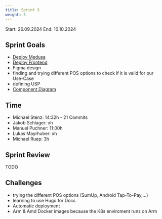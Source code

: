 ```yaml
---
title: Sprint 3
weight: 3
---
```


<title>{{.Title}}</title>

Start: 26.09.2024
End: 10.10.2024

## Sprint Goals
- [Deploy Medusa](https://medusa.alex-brot.stenz.dev/app)
- [Deploy Frontend](https://alex-brot.stenz.dev)
- Figma design
- finding and trying different POS options to check if it is valid for our Use-Case
- defining USP
- [Component Diagram](/docs/docs/diagrams/component-diagram)

## Time
- Michael Stenz: 14:32h - 21 Commits
- Jakob Schlager: xh
- Manuel Puchner: 11:00h
- Lukas Mayrhuber: xh
- Michael Ruep: 3h

## Sprint Review
TODO


## Challenges
- trying the different POS options (SumUp, Android Tap-To-Pay,...)
- learning to use Hugo for Docs
- Automatic deployment
- Arm & Amd Docker images because the K8s enviroment runs on Arm
